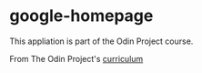 # google-homepage

This appliation is part of the Odin Project course. 

From The Odin Project's [curriculum](http://www.theodinproject.com/courses/web-development-101/lessons/html-css)